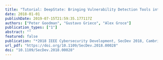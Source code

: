 ```yaml
---
title: "Tutorial: DeepState: Bringing Vulnerability Detection Tools into the Development Cycle"
date: 2018-01-01
publishDate: 2019-07-15T21:59:35.177117Z
authors: ["Peter Goodman", "Gustavo Grieco", "Alex Groce"]
publication_types: ["1"]
abstract: ""
featured: false
publication: "*2018 IEEE Cybersecurity Development, SecDev 2018, Cambridge, MA, USA, September 30 - October 2, 2018*"
url_pdf: "https://doi.org/10.1109/SecDev.2018.00028"
doi: "10.1109/SecDev.2018.00028"
---
```



